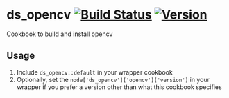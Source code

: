 # ds_opencv [![Build Status](https://travis-ci.com/darkskyapp/ds_opencv-cookbook.svg?token=vzn53TxKibyna3mpTyDZ&branch=master)](https://travis-ci.com/darkskyapp/ds_opencv-cookbook) [![Version](https://img.shields.io/cookbook/v/magic.svg)](https://supermarket.chef.io/cookbooks/ds_opencv)

Cookbook to build and install opencv

## Usage

1. Include `ds_opencv::default` in your wrapper cookbook
2. Optionally, set the `node['ds_opencv']['opencv']['version']` in your wrapper if you prefer a version other than what this cookbook specifies
